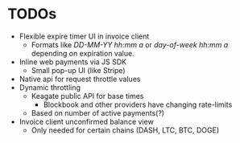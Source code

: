 # TODOs

* Flexible expire timer UI in invoice client
  * Formats like *DD-MM-YY hh:mm a* or *day-of-week hh:mm a* depending on expiration value.
* Inline web payments via JS SDK
  * Small pop-up UI (like Stripe)
* Native api for request throttle values
* Dynamic throttling
  * Keagate public API for base times
    * Blockbook and other providers have changing rate-limits
  * Based on number of active payments(?)
* Invoice client unconfirmed balance view
  * Only needed for certain chains (DASH, LTC, BTC, DOGE)
